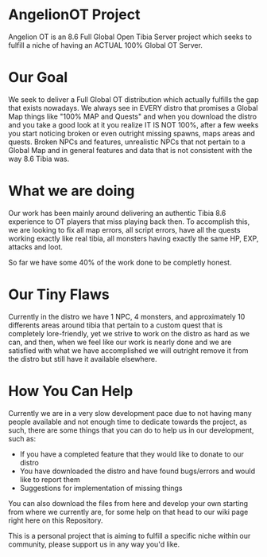 # AngelionOT Project

Angelion OT is an 8.6 Full Global Open Tibia Server project which seeks to fulfill a niche of having an ACTUAL 100% Global OT Server.

# Our Goal

We seek to deliver a Full Global OT distribution which actually fulfills the gap that exists nowadays.
We always see in EVERY distro that promises a Global Map things like "100% MAP and Quests" and when you download the distro and you take a good look at it you realize IT IS NOT 100%, after a few weeks you start noticing broken or even outright missing spawns, maps areas and quests. Broken NPCs and features, unrealistic NPCs that not pertain to a Global Map and in general features and data that is not consistent with the way 8.6 Tibia was.

# What we are doing

Our work has been mainly around delivering an authentic Tibia 8.6 experience to OT players that miss playing back then.
To accomplish this, we are looking to fix all map errors, all script errors, have all the quests working exactly like real tibia,
all monsters having exactly the same HP, EXP, attacks and loot.

So far we have some 40% of the work done to be completly honest.

# Our Tiny Flaws

Currently in the distro we have 1 NPC, 4 monsters, and approximately 10 differents areas around tibia that pertain to a custom
quest that is completely lore-friendly, yet we strive to work on the distro as hard as we can, and then, when we feel like our work
is nearly done and we are satisfied with what we have accomplished we will outright remove it from the distro but still have it available
elsewhere.

# How You Can Help

Currently we are in a very slow development pace due to not having many people available and not enough time to dedicate towards the project, as such, there are some things that you can do to help us in our development, such as:

* If you have a completed feature that they would like to donate to our distro
* You have downloaded the distro and have found bugs/errors and would like to report them
* Suggestions for implementation of missing things

You can also download the files from here and develop your own starting from where we currently are, for some help on that head to our wiki page right here on this Repository.

This is a personal project that is aiming to fulfill a specific niche within our community, please support us in any way you'd like.
